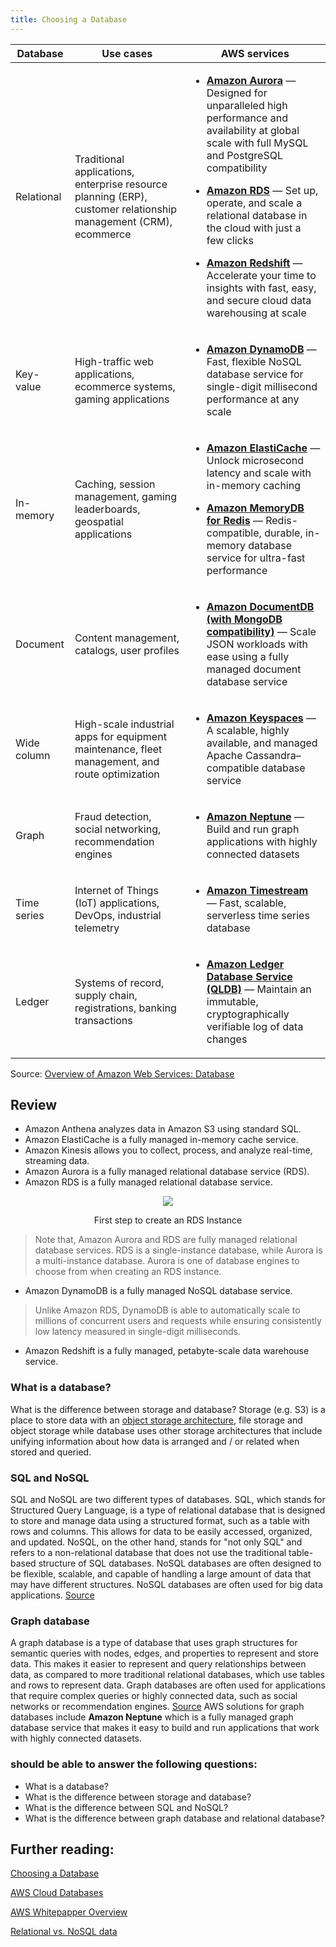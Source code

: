 ```yaml
---
title: Choosing a Database
---
```


<div class="table-contents"><table id="w596aac17c27b7b3"><thead>
     <tr>
      <th>Database</th>
      <th>Use cases</th>
      <th>AWS services</th>
     </tr>
    </thead>
     <tbody><tr>
      <td>Relational</td>
      <td>
       <p>Traditional applications, enterprise resource planning (ERP), customer relationship
        management (CRM), ecommerce</p>
      </td>
      <td>
       <div class="itemizedlist">
       <ul class="itemizedlist" type="disc"><li class="listitem">
         <p><b><a href="https://aws.amazon.com/rds/aurora/" rel="noopener noreferrer" target="_blank"><span>Amazon Aurora</span></a></b> — Designed for unparalleled high performance and availability at global scale with full MySQL and PostgreSQL compatibility</p>
        </li><li class="listitem">
         <p><b><a href="https://aws.amazon.com/rds/" rel="noopener noreferrer" target="_blank"><span>Amazon RDS</span></a></b> — Set up, operate, and scale a relational database in the cloud with just a few clicks</p>
        </li><li class="listitem">
        <p><b><a href="https://aws.amazon.com/redshift/" rel="noopener noreferrer" target="_blank"><span>Amazon Redshift</span></a></b> — Accelerate your time to insights with fast, easy, and secure cloud data warehousing at scale</p>
        </li></ul></div>
      </td>
     </tr>
     <tr>
      <td>Key-value</td>
      <td>
       <p>High-traffic web applications, ecommerce systems, gaming applications </p>
      </td>
      <td>
       <div class="itemizedlist">
       <ul class="itemizedlist" type="disc"><li class="listitem">
         <p><b><a href="https://aws.amazon.com/dynamodb/" rel="noopener noreferrer" target="_blank"><span>Amazon DynamoDB</span></a></b> — Fast, flexible NoSQL database service for single-digit millisecond performance at any scale</p>
        </li></ul></div>
      </td>
     </tr>
     <tr>
      <td>In-memory</td>
      <td>
       <p>Caching, session management, gaming leaderboards, geospatial applications </p>
      </td>
      <td>
       <div class="itemizedlist">
       <ul class="itemizedlist" type="disc"><li class="listitem">
         <p><b><a href="https://aws.amazon.com/elasticache/" rel="noopener noreferrer" target="_blank"><span>Amazon ElastiCache</span></a></b> — Unlock microsecond latency and scale with in-memory caching</p>
        </li><li class="listitem">
         <p><b><a href="https://aws.amazon.com/memorydb/" rel="noopener noreferrer" target="_blank"><span>Amazon MemoryDB for Redis</span></a></b> — Redis-compatible, durable, in-memory database service for ultra-fast performance</p>
        </li></ul></div>
      </td>
     </tr>
     <tr>
      <td>Document</td>
      <td>
       <p>Content management, catalogs, user profiles</p>
      </td>
      <td>
       <div class="itemizedlist">
       <ul class="itemizedlist" type="disc"><li class="listitem">
         <p><b><a href="https://aws.amazon.com/documentdb/" rel="noopener noreferrer" target="_blank"><span>Amazon DocumentDB (with MongoDB compatibility)</span></a></b> — Scale JSON workloads with ease using a fully managed document database service</p>
        </li></ul></div>
      </td>
     </tr>
     <tr>
      <td>Wide column</td>
      <td>
       <p>High-scale industrial apps for equipment maintenance, fleet management, and route
        optimization</p>
      </td>
      <td>
       <div class="itemizedlist">
       <ul class="itemizedlist" type="disc"><li class="listitem">
         <p><b><a href="https://aws.amazon.com/keyspaces/" rel="noopener noreferrer" target="_blank"><span>Amazon Keyspaces</span></a></b> — A scalable, highly available, and managed Apache Cassandra–compatible database service </p>
        </li></ul></div>
      </td>
     </tr>
     <tr>
      <td>Graph</td>
      <td>
       <p>Fraud detection, social networking, recommendation engines </p>
      </td>
      <td>
       <div class="itemizedlist">
       <ul class="itemizedlist" type="disc"><li class="listitem">
         <p><b><a href="https://aws.amazon.com/neptune/" rel="noopener noreferrer" target="_blank"><span>Amazon Neptune</span></a></b> — Build and run graph applications with highly connected datasets</p>
        </li></ul></div>
      </td>
     </tr>
     <tr>
      <td>Time series</td>
      <td>
       <p>Internet of Things (IoT) applications, DevOps, industrial telemetry </p>
      </td>
      <td>     
      <div class="itemizedlist">
      <ul class="itemizedlist" type="disc"><li class="listitem">
        <p><b><a href="https://aws.amazon.com/timestream/" rel="noopener noreferrer" target="_blank"><span>Amazon Timestream</span></a></b> — Fast, scalable, serverless time series database</p>
       </li></ul></div></td>
     </tr>
     <tr>
      <td>Ledger</td>
      <td>
       <p> Systems of record, supply chain, registrations, banking transactions </p>
      </td>
      <td>     
      <div class="itemizedlist">
      <ul class="itemizedlist" type="disc"><li class="listitem">
        <p><b><a href="https://aws.amazon.com/qldb/" rel="noopener noreferrer" target="_blank"><span>Amazon Ledger Database
         Service (QLDB)</span></a></b> — Maintain an immutable, cryptographically verifiable log of data changes</p>
       </li></ul></div></td>
     </tr>
    </tbody></table></div>

Source: [Overview of Amazon Web Services: Database](https://docs.aws.amazon.com/whitepapers/latest/aws-overview/database.html)

## Review

- Amazon Anthena analyzes data in Amazon S3 using standard SQL.
- Amazon ElastiCache is a fully managed in-memory cache service.
- Amazon Kinesis allows you to collect, process, and analyze real-time, streaming data.
- Amazon Aurora is a fully managed relational database service (RDS).
- Amazon RDS is a fully managed relational database service.
<div>
<div align="center"><img src={require('@site/static/img/create-an-RDS-Instance.png').default} /></div>
<div><p align="center">First step to create an RDS Instance</p></div>
</div>

> Note that, Amazon Aurora and RDS are fully managed relational database services. RDS is a single-instance database, while Aurora is a multi-instance database. Aurora is one of database engines to choose from when creating an RDS instance.

- Amazon DynamoDB is a fully managed NoSQL database service.
> Unlike Amazon RDS, DynamoDB is able to automatically scale to millions of concurrent users and requests while ensuring consistently low latency measured in single-digit milliseconds.
- Amazon Redshift is a fully managed, petabyte-scale data warehouse service.

### What is a database?
What is the difference between storage and database? Storage (e.g. S3) is a place to store data with an [object storage architecture](https://en.wikipedia.org/wiki/Object_storage), file storage and object storage while database uses other storage architectures that include unifying information about how data is arranged and / or related when stored and queried.

### SQL and NoSQL
SQL and NoSQL are two different types of databases. SQL, which stands for Structured Query Language, is a type of relational database that is designed to store and manage data using a structured format, such as a table with rows and columns. This allows for data to be easily accessed, organized, and updated. NoSQL, on the other hand, stands for "not only SQL" and refers to a non-relational database that does not use the traditional table-based structure of SQL databases. NoSQL databases are often designed to be flexible, scalable, and capable of handling a large amount of data that may have different structures. NoSQL databases are often used for big data applications. [Source](https://www.ibm.com/cloud/learn/sql-vs-nosql) 

### Graph database
A graph database is a type of database that uses graph structures for semantic queries with nodes, edges, and properties to represent and store data. This makes it easier to represent and query relationships between data, as compared to more traditional relational databases, which use tables and rows to represent data. Graph databases are often used for applications that require complex queries or highly connected data, such as social networks or recommendation engines. [Source](https://www.ibm.com/cloud/learn/graph-databases)
AWS solutions for graph databases include **Amazon Neptune** which is a fully managed graph database service that makes it easy to build and run applications that work with highly connected datasets.

### should be able to answer the following questions:

- What is a database?
- What is the difference between storage and database?
- What is the difference between SQL and NoSQL?
- What is the difference between graph database and relational database?

## Further reading:

[Choosing a Database](https://aws.amazon.com/startups/start-building/how-to-choose-a-database/)

[AWS Cloud Databases](https://aws.amazon.com/products/databases/)

[AWS Whitepapper Overview](https://d0.awsstatic.com/whitepapers/aws-overview.pdf)

[Relational vs. NoSQL data](https://learn.microsoft.com/en-us/dotnet/architecture/cloud-native/relational-vs-nosql-data?source=docs)